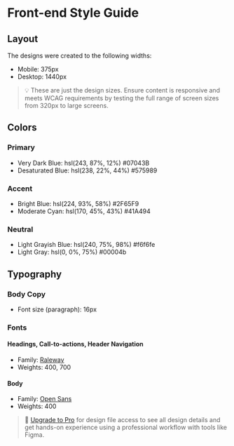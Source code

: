 # Front-end Style Guide

## Layout

The designs were created to the following widths:

- Mobile: 375px
- Desktop: 1440px

> 💡 These are just the design sizes. Ensure content is responsive and meets WCAG requirements by testing the full range of screen sizes from 320px to large screens.

## Colors

### Primary

- Very Dark Blue: hsl(243, 87%, 12%) #07043B
- Desaturated Blue: hsl(238, 22%, 44%) #575989

### Accent

- Bright Blue: hsl(224, 93%, 58%) #2F65F9
- Moderate Cyan: hsl(170, 45%, 43%) #41A494

### Neutral

- Light Grayish Blue: hsl(240, 75%, 98%) #f6f6fe
- Light Gray: hsl(0, 0%, 75%) #00004b

## Typography

### Body Copy

- Font size (paragraph): 16px

### Fonts

#### Headings, Call-to-actions, Header Navigation

- Family: [Raleway](https://fonts.google.com/specimen/Raleway)
- Weights: 400, 700

#### Body

- Family: [Open Sans](https://fonts.google.com/specimen/Open+Sans)
- Weights: 400

> 💎 [Upgrade to Pro](https://www.frontendmentor.io/pro?ref=style-guide) for design file access to see all design details and get hands-on experience using a professional workflow with tools like Figma.
